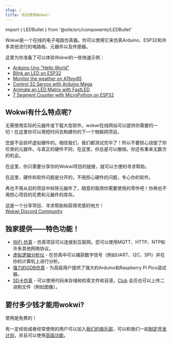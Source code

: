 ```yaml
---
slug: /
title: 欢迎使用Wokwi!
---
```


import { LEDBullet } from '@site/src/components/LEDBullet'

Wokwi是一个在线的电子电路仿真器。你可以使用它来仿真Arduino、ESP32和许多其他流行的电路板、元器件以及传感器。

这里为你准备了可以体验Wokwi的一些快速示例：

- [Arduino Uno "Hello World"](https://wokwi.com/projects/322062421191557714)
- [Blink an LED on ESP32](https://wokwi.com/projects/305566932847821378)
- [Monitor the weather on ATtiny85](https://wokwi.com/projects/292900020514980360)
- [Control 32 Servos with Arduino Mega](https://wokwi.com/projects/305336312628511297)
- [Animate an LED Matrix with FastLED](https://wokwi.com/projects/320579687608746578)
- [7 Segment Counter with MicroPython on ESP32](https://wokwi.com/projects/300210834979684872)

##  Wokwi有什么特点呢?

<LEDBullet title="即刻开始">

无需使用实际的元器件或下载大型软件。wokwi在线网站可以提供你需要的一切！在这里你可以用短时间去构建你的下一个物联网项目。

</LEDBullet>

<LEDBullet title="无需担心犯错误" color="green">

您是不会损坏虚拟硬件的。相信我们，我们都测试完毕了！所以不要担心烧毁了你珍贵的元器件。与真正的硬件不同，在这里，你总是可以撤销，你还有重来无数次的机会。

</LEDBullet>

<LEDBullet title="寻找帮助和反馈非常简单" color="yellow">

在这里，你只需要分享你的Wokwi项目的链接，就可以方便的寻求帮助。

</LEDBullet>

<LEDBullet title="从你的代码中获得信心" color="blue">

在这里，硬件和软件问题是分开的，不用担心硬件的问题，专心你的软件。

</LEDBullet>

<LEDBullet title="不受约束的硬件" color="orange">

再也不用从旧的项目中拆除元器件了，随意的取用你需要使用的零件吧！你再也不用担心项目的花费和元器件的库存。

</LEDBullet>

<LEDBullet title="开放的创客社区" color="purple">

这是一个分享项目、寻求帮助和获得灵感的地方！<br/>
  <a href="https://wokwi.com/discord">Wokwi Discord Community</a>
</LEDBullet>

## 独家提供——特色功能！

- [WiFi 仿真](guides/esp32-wifi) - 仿真项目可以连接到互联网。您可以使用MQTT、HTTP、NTP和许多其他网络协议。
- [虚拟逻辑分析仪](guides/logic-analyzer) - 在仿真中可以捕获数字信号（例如UART、I2C、SPI）并在你的计算机上进行分析。
- [强力的GDB仿真](gdb-debugging) - 为高级用户提供了强大的Arduino和Raspberry Pi Pico调试器。
- [SD卡仿真](parts/wokwi-microsd-card) - 可以使用代码来存储和检索文件和目录。[Club](getting-started/wokwi-club) 会员也可以上传二进制文件（例如图像）。

## 要付多少钱才能用wokwi?

使用是免费的！ 

有一定经验或者经常使用的用户可以加入[我们的俱乐部](https://wokwi.com/club)，可以和我们一起[制定开发计划](https://wokwi.com/features)，并且可以使用[高级功能](getting-started/wokwi-club)。
